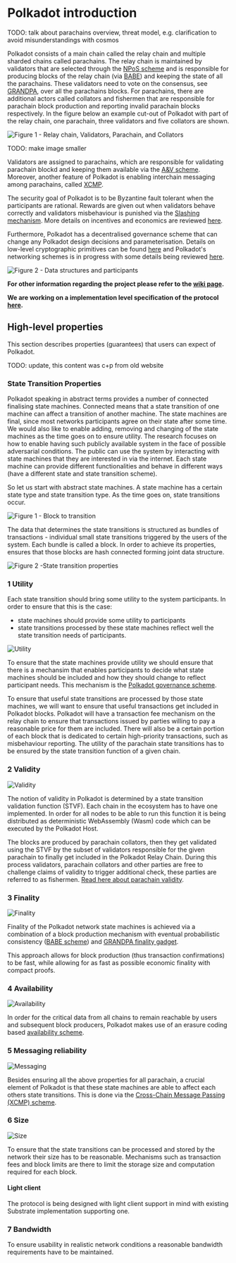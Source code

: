 # Polkadot introduction

TODO: talk about parachains overview, threat model, e.g. clarification to avoid misunderstandings with cosmos

Polkadot consists of a main chain called the relay chain and multiple sharded chains called parachains. The relay chain is maintained by validators that are selected through the [NPoS scheme](NPoS/index.md#the-npos-scheme) and is responsible for producing blocks of the relay chain (via [BABE](BABE/Babe.md)) and keeping the state of all the parachains.
These validators need to vote on the consensus, see [GRANDPA](GRANDPA.md), over all the parachains blocks. For parachains, there are additional actors called collators and fishermen that are responsible for parachain block production  and reporting invalid parachain blocks respectively. In the figure below an example cut-out of Polkadot with part of the relay chain, one parachain, three validators and five collators are shown.

![Figure 1 - Relay chain, Validators, Parachain, and Collators](images/data_structure.png)

TODO: make image smaller

Validators are assigned to parachains, which are responsible for validating parachain blockd and keeping them available via the [A&V scheme](Availability_and_Validity.md). Moreover, another feature of Polkadot is enabling interchain messaging among parachains, called [XCMP](XCMP.md).

The security goal of Polkadot is to be Byzantine fault tolerant when the participants are rational. Rewards are given out when validators behave correctly and validators misbehaviour is punished via the [Slashing mechanism](slashing). More details on incentives and economics are reviewed [here](Token%20Economics.md).

Furthermore, Polkadot has a decentralised governance scheme that can change any Polkadot design decisions and parameterisation. Details on low-level cryptographic primitives can be found [here](keys/index.md) and Polkadot's networking schemes is in progress with some details being reviewed [here](networking.html).


![Figure 2 - Data structures and participants](images/whole.png)


**For other information regarding the project please refer to the [wiki page](https://wiki.polkadot.network).**

**We are working on a implementation level specification of the protocol [here](Polkadot-Host-Spec.md).**

## High-level properties

This section describes properties (guarantees) that users can expect of Polkadot.

TODO: update, this content was c+p from old website

### State Transition Properties

Polkadot speaking in abstract terms provides a number of connected finalising state machines. Connected means that a state transition of one machine can affect a transition of another machine. The state machines are final, since most networks participants agree on their state after some time. We would also like to enable adding, removing and changing of the state machines as the time goes on to ensure utility.
The research focuses on how to enable having such publicly available system in the face of possible adversarial conditions. The public can use the system by interacting with state machines that they are interested in via the internet. Each state machine can provide different functionalities and behave in different ways (have a different state and state transition scheme).

So let us start with abstract state machines. A state machine has a certain state type and state transition type. As the time goes on, state transitions occur.

![Figure 1 - Block to transition](images/block_to_transition.png)


The data that determines the state transitions is structured as bundles of transactions - individual small state transitions triggered by the users of the system. Each bundle is called a block. In order to achieve its properties, ensures that those blocks are hash connected forming joint data structure.

![Figure 2 -State transition properties](images/properties.png)


### 1 Utility

Each state transition should bring some utility to the system participants. In order to ensure that this is the case:

- state machines should provide some utility to participants
- state transitions processed by these state machines reflect well the state transition needs of participants.

![Utility](images/usefulness.png)

To ensure that the state machines provide utility we should ensure that there is a mechansim that enables participants to decide what state machines should be included and how they should change to reflect participant needs. This mechanism is the [Polkadot governance scheme](https://github.com/paritytech/polkadot/wiki/Governance).

To ensure that useful state transitions are processed by those state machines, we will want to ensure that useful transactions get included in Polkadot blocks. Polkadot will have a transaction fee mechanism on the relay chain to ensure that transactions issued by parties willing to pay a reasonable price for them are included. There will also be a certain portion of each block that is dedicated to certain high-priority transactions, such as misbehaviour reporting. The utility of the parachain state transitions has to be ensured by the state transition function of a given chain.

### 2 Validity

![Validity](images/validity.png)

The notion of validity in Polkadot is determined by a state transition validation function (STVF). Each chain in the ecosystem has to have one implemented. In order for all nodes to be able to run this function it is being distributed as deterministic WebAssembly (Wasm) code which can be executed by the Polkadot Host.

The blocks are produced by parachain collators, then they get validated using the STVF by the subset of validators responsible for the given parachain to finally get included in the Polkadot Relay Chain. During this process validators, parachain collators and other parties are free to challenge claims of validity to trigger additional check, these parties are referred to as fishermen. [Read here about parachain validity](Availability_and_Validity.md).

### 3 Finality

![Finality](images/canonicality.png)

Finality of the Polkadot network state machines is achieved via a combination of a block production mechanism with eventual probabilistic consistency ([BABE scheme](BABE/Babe.md)) and [GRANDPA finality gadget](GRANDPA.md).

This approach allows for block production (thus transaction confirmations) to be fast, while allowing for as fast as possible economic finality with compact proofs.

### 4 Availability

![Availability](images/availability.png)

In order for the critical data from all chains to remain reachable by users and subsequent block producers, Polkadot makes use of an erasure coding based [availability scheme](Availability_and_Validity.md).

### 5 Messaging reliability

![Messaging](images/messaging.png)

Besides ensuring all the above properties for all parachain, a crucial element of Polkadot is that these state machines are able to affect each others state transitions. This is done via the [Cross-Chain Message Passing (XCMP) scheme](XCMP.md).

### 6 Size

![Size](images/size.png)

To ensure that the state transitions can be processed and stored by the network their size has to be reasonable. Mechanisms such as transaction fees and block limits are there to limit the storage size and computation required for each block.

#### Light client

The protocol is being designed with light client support in mind with existing Substrate implementation supporting one.

### 7 Bandwidth

To ensure usability in realistic network conditions a reasonable bandwidth requirements have to be maintained.
